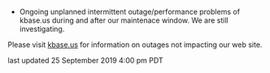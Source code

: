 * Ongoing unplanned intermittent outage/performance problems of kbase.us during and after our maintenace window.  We are still investigating.

Please visit <a href="https://kbase.us">kbase.us</a> for information on outages not impacting our web site.

last updated 25 September 2019 4:00 pm PDT
